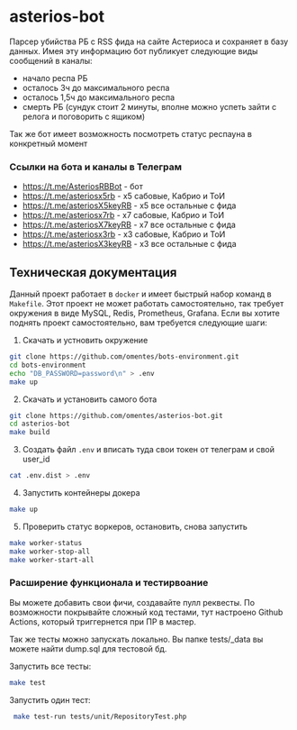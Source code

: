 # asterios-bot

Парсер убийства РБ с RSS фида на сайте Астериоса и сохраняет в базу данных.
Имея эту информацию бот публикует следующие виды сообщений в каналы:
- начало респа РБ
- осталось 3ч до максимального респа
- осталось 1,5ч до максимального респа
- смерть РБ (сундук стоит 2 минуты, вполне можно успеть зайти с релога и поговорить с ящиком)

Так же бот имеет возможность посмотреть статус респауна в конкретный момент

### Ссылки на бота и каналы в Телеграм 

- https://t.me/AsteriosRBBot - бот
- https://t.me/asteriosx5rb - x5 сабовые, Кабрио и ТоИ
- https://t.me/asteriosX5keyRB - x5 все остальные с фида
- https://t.me/asteriosx7rb  - x7 сабовые, Кабрио и ТоИ
- https://t.me/asteriosX7keyRB - x7 все остальные с фида
- https://t.me/asteriosx3rb  - x3 сабовые, Кабрио и ТоИ
- https://t.me/asteriosX3keyRB - x3 все остальные с фида

## Техническая документация

Данный проект работает в `docker` и имеет быстрый набор команд в `Makefile`. Этот проект не может работать самостоятельно, так требует окружения в виде MySQL, Redis, Prometheus, Grafana. Если вы хотите поднять проект самостоятельно, вам требуется следующие шаги:
1. Скачать и устновить окружение
```bash
git clone https://github.com/omentes/bots-environment.git
cd bots-environment
echo "DB_PASSWORD=password\n" > .env
make up
```
2. Скачать и установить самого бота
```bash
git clone https://github.com/omentes/asterios-bot.git
cd asterios-bot
make build
```
3. Создать файл `.env` и вписать туда свои токен от телеграм и свой user_id
```bash
cat .env.dist > .env
```
4. Запустить контейнеры докера
```bash
make up
```
5. Проверить статус воркеров, остановить, снова запустить
```bash
make worker-status
make worker-stop-all
make worker-start-all
```

### Расширение функционала и тестирвоание

Вы можете добавить свои фичи, создавайте пулл реквесты. По возможности покрывайте сложный код тестами, тут настроено Github Actions, который триггернется при ПР в мастер.

Так же тесты можно запускать локально. Вы папке tests/_data вы можете найти dump.sql для тестовой бд.

Запустить все тесты:
```bash
make test
```
Запустить один тест:
```bash
 make test-run tests/unit/RepositoryTest.php
```
